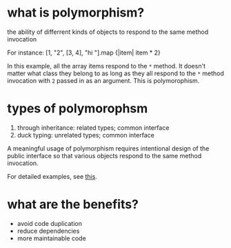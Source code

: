 # what is polymorphism?
the ability of differrent kinds of objects to respond to the same method invocation

For instance: [1, "2", [3, 4], "hi "].map {|item| item *  2}

In this example, all the array items respond to the `*` method. It doesn't matter what class they belong to as long as they all respond to the `*` method invocation with `2` passed in as an argument. This is polymorophism.

# types of polymorophsm
1. through inheritance: related types; common interface
2. duck typing: unrelated types; common interface

A meaningful usage of polymorphism requires intentional design of the public interface so that various objects respond to the same method invocation.

For detailed examples, see [this](../../Notes/templates/polymorphism.md).

# what are the benefits?
* avoid code duplication
* reduce dependencies
* more maintainable code

